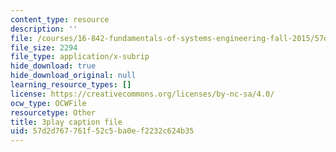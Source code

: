 ```yaml
---
content_type: resource
description: ''
file: /courses/16-842-fundamentals-of-systems-engineering-fall-2015/57d2d767761f52c5ba0ef2232c624b35_rh9ggz7vyM8.vtt
file_size: 2294
file_type: application/x-subrip
hide_download: true
hide_download_original: null
learning_resource_types: []
license: https://creativecommons.org/licenses/by-nc-sa/4.0/
ocw_type: OCWFile
resourcetype: Other
title: 3play caption file
uid: 57d2d767-761f-52c5-ba0e-f2232c624b35
---
```

